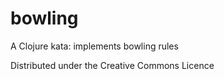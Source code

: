 # bowling

A Clojure kata: implements bowling rules

Distributed under the Creative Commons Licence
